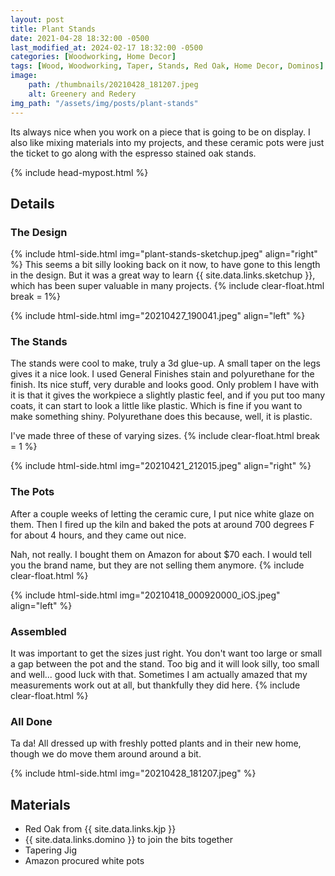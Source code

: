 ```yaml
---
layout: post
title: Plant Stands
date: 2021-04-28 18:32:00 -0500
last_modified_at: 2024-02-17 18:32:00 -0500
categories: [Woodworking, Home Decor]
tags: [Wood, Woodworking, Taper, Stands, Red Oak, Home Decor, Dominos]
image: 
    path: /thumbnails/20210428_181207.jpeg
    alt: Greenery and Redery
img_path: "/assets/img/posts/plant-stands"
---
```


Its always nice when you work on a piece that is going to be on display.  I also like mixing materials into my projects, and these ceramic pots were just the ticket to go along with the espresso stained oak stands.

{% include head-mypost.html %}

## Details

### The Design

{% include html-side.html img="plant-stands-sketchup.jpeg" align="right" %}
This seems a bit silly looking back on it now, to have gone to this length in the design.  But it was a great way to learn {{ site.data.links.sketchup }}, which has been super valuable in many projects.
{% include clear-float.html break = 1%}

{% include html-side.html img="20210427_190041.jpeg" align="left" %}

### The Stands

The stands were cool to make, truly a 3d glue-up.  A small taper on the legs gives it a nice look.  I used General Finishes stain and polyurethane for the finish.  Its nice stuff, very durable and looks good.  Only problem I have with it is that it gives the workpiece a slightly plastic feel, and if you put too many coats, it can start to look a little like plastic.  Which is fine if you want to make something shiny.  Polyurethane does this because, well, it is plastic.

I've made three of these of varying sizes.
{% include clear-float.html break = 1 %}

{% include html-side.html img="20210421_212015.jpeg" align="right" %}

### The Pots

After a couple weeks of letting the ceramic cure, I put nice white glaze on them.  Then I fired up the kiln and baked the pots at around 700 degrees F for about 4 hours, and they came out nice.  

Nah, not really. I bought them on Amazon for about $70 each.  I would tell you the brand name, but they are not selling them anymore.
{% include clear-float.html %}

{% include html-side.html img="20210418_000920000_iOS.jpeg" align="left" %}

### Assembled

It was important to get the sizes just right.  You don't want too large or small a gap between the pot and the stand.  Too big and it will look silly, too small and well... good luck with that.  Sometimes I am actually amazed that my measurements work out at all, but thankfully they did here.
{% include clear-float.html %}

### All Done

Ta da!  All dressed up with freshly potted plants and in their new home, though we do move them around around a bit.

{% include html-side.html img="20210428_181207.jpeg" %}

## Materials

- Red Oak from {{ site.data.links.kjp }}
- {{ site.data.links.domino }} to join the bits together
- Tapering Jig
- Amazon procured white pots

